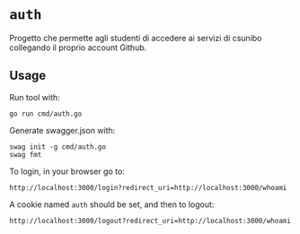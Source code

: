 # `auth`

Progetto che permette agli studenti di accedere ai servizi di csunibo collegando il proprio account Github.

## Usage

Run tool with:

```shell
go run cmd/auth.go
```

Generate swagger.json with:

```shell
swag init -g cmd/auth.go
swag fmt
```

To login, in your browser go to:

```
http://localhost:3000/login?redirect_uri=http://localhost:3000/whoami
```

A cookie named `auth` should be set, and then to logout:

```
http://localhost:3000/logout?redirect_uri=http://localhost:3000/whoami
```
